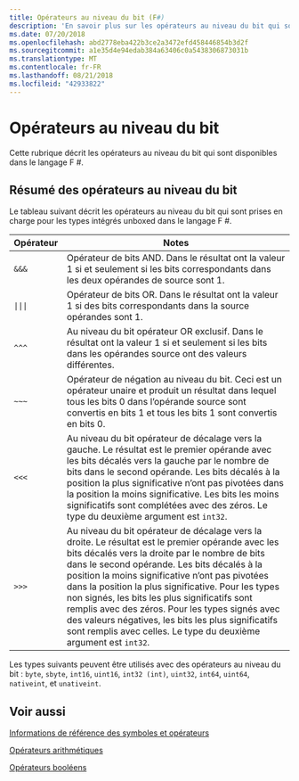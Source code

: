 ```yaml
---
title: Opérateurs au niveau du bit (F#)
description: 'En savoir plus sur les opérateurs au niveau du bit qui sont disponibles dans le langage de programmation F #.'
ms.date: 07/20/2018
ms.openlocfilehash: abd2778eba422b3ce2a3472efd458446854b3d2f
ms.sourcegitcommit: a1e35d4e94edab384a63406c0a5438306873031b
ms.translationtype: MT
ms.contentlocale: fr-FR
ms.lasthandoff: 08/21/2018
ms.locfileid: "42933822"
---
```

# <a name="bitwise-operators"></a>Opérateurs au niveau du bit

Cette rubrique décrit les opérateurs au niveau du bit qui sont disponibles dans le langage F #.

## <a name="summary-of-bitwise-operators"></a>Résumé des opérateurs au niveau du bit
Le tableau suivant décrit les opérateurs au niveau du bit qui sont prises en charge pour les types intégrés unboxed dans le langage F #.

|Opérateur|Notes|
|--------|-----|
|`&&&`|Opérateur de bits AND. Dans le résultat ont la valeur 1 si et seulement si les bits correspondants dans les deux opérandes de source sont 1.|
|<code>&#124;&#124;&#124;</code>|Opérateur de bits OR. Dans le résultat ont la valeur 1 si des bits correspondants dans la source opérandes sont 1.|
|`^^^`|Au niveau du bit opérateur OR exclusif. Dans le résultat ont la valeur 1 si et seulement si les bits dans les opérandes source ont des valeurs différentes.|
|`~~~`|Opérateur de négation au niveau du bit. Ceci est un opérateur unaire et produit un résultat dans lequel tous les bits 0 dans l’opérande source sont convertis en bits 1 et tous les bits 1 sont convertis en bits 0.|
|`<<<`|Au niveau du bit opérateur de décalage vers la gauche. Le résultat est le premier opérande avec les bits décalés vers la gauche par le nombre de bits dans le second opérande. Les bits décalés à la position la plus significative n’ont pas pivotées dans la position la moins significative. Les bits les moins significatifs sont complétées avec des zéros. Le type du deuxième argument est `int32`.|
|`>>>`|Au niveau du bit opérateur de décalage vers la droite. Le résultat est le premier opérande avec les bits décalés vers la droite par le nombre de bits dans le second opérande. Les bits décalés à la position la moins significative n’ont pas pivotées dans la position la plus significative. Pour les types non signés, les bits les plus significatifs sont remplis avec des zéros. Pour les types signés avec des valeurs négatives, les bits les plus significatifs sont remplis avec celles. Le type du deuxième argument est `int32`.|

Les types suivants peuvent être utilisés avec des opérateurs au niveau du bit : `byte`, `sbyte`, `int16`, `uint16`, `int32 (int)`, `uint32`, `int64`, `uint64`, `nativeint`, et `unativeint`.

## <a name="see-also"></a>Voir aussi
[Informations de référence des symboles et opérateurs](index.md)

[Opérateurs arithmétiques](arithmetic-operators.md)

[Opérateurs booléens](boolean-operators.md)

